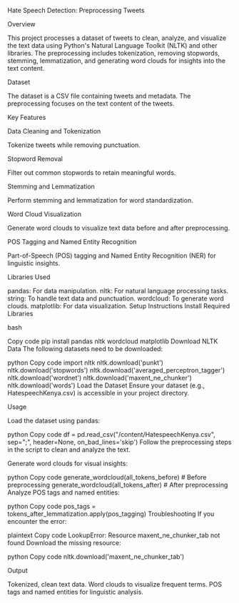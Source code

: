 Hate Speech Detection: Preprocessing Tweets

Overview

This project processes a dataset of tweets to clean, analyze, and visualize the text data using Python's Natural Language Toolkit (NLTK) and other libraries. The preprocessing includes tokenization, removing stopwords, stemming, lemmatization, and generating word clouds for insights into the text content.

Dataset

The dataset is a CSV file containing tweets and metadata. The preprocessing focuses on the text content of the tweets.

Key Features

Data Cleaning and Tokenization

Tokenize tweets while removing punctuation.

Stopword Removal

Filter out common stopwords to retain meaningful words.

Stemming and Lemmatization

Perform stemming and lemmatization for word standardization.

Word Cloud Visualization

Generate word clouds to visualize text data before and after preprocessing.

POS Tagging and Named Entity Recognition

Part-of-Speech (POS) tagging and Named Entity Recognition (NER) for linguistic insights.

Libraries Used

pandas: For data manipulation.
nltk: For natural language processing tasks.
string: To handle text data and punctuation.
wordcloud: To generate word clouds.
matplotlib: For data visualization.
Setup Instructions
Install Required Libraries

bash

Copy code
pip install pandas nltk wordcloud matplotlib
Download NLTK Data The following datasets need to be downloaded:

python
Copy code
import nltk
nltk.download('punkt')
nltk.download('stopwords')
nltk.download('averaged_perceptron_tagger')
nltk.download('wordnet')
nltk.download('maxent_ne_chunker')
nltk.download('words')
Load the Dataset Ensure your dataset (e.g., HatespeechKenya.csv) is accessible in your project directory.

Usage

Load the dataset using pandas:

python
Copy code
df = pd.read_csv("/content/HatespeechKenya.csv", sep=";", header=None, on_bad_lines='skip')
Follow the preprocessing steps in the script to clean and analyze the text.

Generate word clouds for visual insights:

python
Copy code
generate_wordcloud(all_tokens_before)  # Before preprocessing
generate_wordcloud(all_tokens_after)   # After preprocessing
Analyze POS tags and named entities:

python
Copy code
pos_tags = tokens_after_lemmatization.apply(pos_tagging)
Troubleshooting
If you encounter the error:

plaintext
Copy code
LookupError: Resource maxent_ne_chunker_tab not found
Download the missing resource:

python
Copy code
nltk.download('maxent_ne_chunker_tab')

Output

Tokenized, clean text data.
Word clouds to visualize frequent terms.
POS tags and named entities for linguistic analysis.
